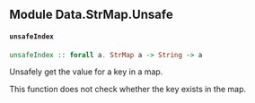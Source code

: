## Module Data.StrMap.Unsafe

#### `unsafeIndex`

``` purescript
unsafeIndex :: forall a. StrMap a -> String -> a
```

Unsafely get the value for a key in a map.

This function does not check whether the key exists in the map.



